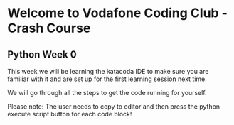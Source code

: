 # Welcome to Vodafone Coding Club - Crash Course
## Python Week 0
This week we will be learning the katacoda IDE to make sure you are familiar with it and are set up for the first learning session next time.

We will go through all the steps to get the code running for yourself.

Please note: The user needs to copy to editor and then press the python execute script button for each code block!

